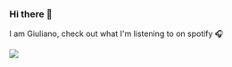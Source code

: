 ### Hi there 👋

I am Giuliano, check out what I'm listening to on spotify 🎧

![](https://spotify-recently-played-readme.vercel.app/api?user=rrr8vric87a0vfowq393byp2r)
